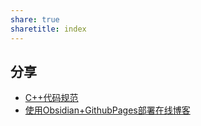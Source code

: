 ```yaml
---
share: true
sharetitle: index
---
```


## 分享
- [C++代码规范](./_posts/doc/2023-09-03-C-Plus-Writing-Rules.md#)
- [使用Obsidian+GithubPages部署在线博客](./_posts/doc/2023-09-03-Build-Blog-Online.md#)